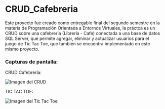 # CRUD_Cafebreria
Este proyecto fue creado como entregable final del segundo semestre en la materia de Programación Orientada a Entornos Virtuales, la práctca es un CRUD sobre una cafebrería (Librería - Cafe) conectada a una base de datos SQL Server, que permite agregar, eliminar y actualizar usuarios para el juego de Tic Tac Toe, que también se encuentra implementado en este mismo proyecto.

### Capturas de pantalla:

CRUD Cafebrería:

![Imagen del CRUD](img1.png)

TIC TAC TOE:

![Imagen del Tic Tac Toe](img2.png)
